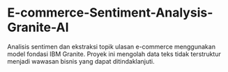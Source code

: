 # E-commerce-Sentiment-Analysis-Granite-AI
Analisis sentimen dan ekstraksi topik ulasan e-commerce menggunakan model fondasi IBM Granite. Proyek ini mengolah data teks tidak terstruktur menjadi wawasan bisnis yang dapat ditindaklanjuti.
